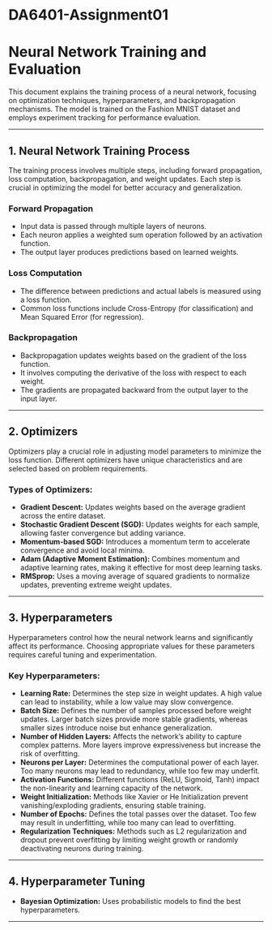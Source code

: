 # DA6401-Assignment01
# Neural Network Training and Evaluation

This document explains the training process of a neural network, focusing on optimization techniques, hyperparameters, and backpropagation mechanisms. The model is trained on the Fashion MNIST dataset and employs experiment tracking for performance evaluation.

---

## 1. Neural Network Training Process
The training process involves multiple steps, including forward propagation, loss computation, backpropagation, and weight updates. Each step is crucial in optimizing the model for better accuracy and generalization.

### Forward Propagation
- Input data is passed through multiple layers of neurons.
- Each neuron applies a weighted sum operation followed by an activation function.
- The output layer produces predictions based on learned weights.

### Loss Computation
- The difference between predictions and actual labels is measured using a loss function.
- Common loss functions include Cross-Entropy (for classification) and Mean Squared Error (for regression).

### Backpropagation
- Backpropagation updates weights based on the gradient of the loss function.
- It involves computing the derivative of the loss with respect to each weight.
- The gradients are propagated backward from the output layer to the input layer.

---

## 2. Optimizers
Optimizers play a crucial role in adjusting model parameters to minimize the loss function. Different optimizers have unique characteristics and are selected based on problem requirements.

### Types of Optimizers:
- **Gradient Descent:** Updates weights based on the average gradient across the entire dataset.
- **Stochastic Gradient Descent (SGD):** Updates weights for each sample, allowing faster convergence but adding variance.
- **Momentum-based SGD:** Introduces a momentum term to accelerate convergence and avoid local minima.
- **Adam (Adaptive Moment Estimation):** Combines momentum and adaptive learning rates, making it effective for most deep learning tasks.
- **RMSprop:** Uses a moving average of squared gradients to normalize updates, preventing extreme weight updates.

---

## 3. Hyperparameters
Hyperparameters control how the neural network learns and significantly affect its performance. Choosing appropriate values for these parameters requires careful tuning and experimentation.

### Key Hyperparameters:
- **Learning Rate:** Determines the step size in weight updates. A high value can lead to instability, while a low value may slow convergence.
- **Batch Size:** Defines the number of samples processed before weight updates. Larger batch sizes provide more stable gradients, whereas smaller sizes introduce noise but enhance generalization.
- **Number of Hidden Layers:** Affects the network’s ability to capture complex patterns. More layers improve expressiveness but increase the risk of overfitting.
- **Neurons per Layer:** Determines the computational power of each layer. Too many neurons may lead to redundancy, while too few may underfit.
- **Activation Functions:** Different functions (ReLU, Sigmoid, Tanh) impact the non-linearity and learning capacity of the network.
- **Weight Initialization:** Methods like Xavier or He Initialization prevent vanishing/exploding gradients, ensuring stable training.
- **Number of Epochs:** Defines the total passes over the dataset. Too few may result in underfitting, while too many can lead to overfitting.
- **Regularization Techniques:** Methods such as L2 regularization and dropout prevent overfitting by limiting weight growth or randomly deactivating neurons during training.

---

## 4. Hyperparameter Tuning
- **Bayesian Optimization:** Uses probabilistic models to find the best hyperparameters.
---


